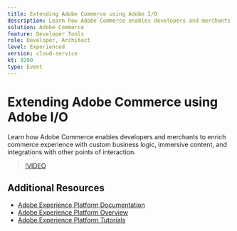```yaml
---
title: Extending Adobe Commerce using Adobe I/O
description: Learn how Adobe Commerce enables developers and merchants to enrich commerce experience with custom business logic, immersive content, and integrations with other points of interaction.
solution: Adobe Commerce
feature: Developer Tools
role: Developer, Architect
level: Experienced
version: cloud-service
kt: 9200
type: Event
---
```

# Extending Adobe Commerce using Adobe I/O

Learn how Adobe Commerce enables developers and merchants to enrich commerce experience with custom business logic, immersive content, and integrations with other points of interaction.

>[!VIDEO](https://video.tv.adobe.com/v/337727/?quality=12&learn=on&hidetitle=true)

## Additional Resources

- [Adobe Experience Platform Documentation](https://experienceleague.adobe.com/docs/experience-platform.html)
- [Adobe Experience Platform Overview](https://experienceleague.adobe.com/docs/experience-platform/landing/home.html)
- [Adobe Experience Platform Tutorials](https://experienceleague.adobe.com/docs/platform-learn/tutorials/overview.html?lang=en)
